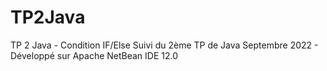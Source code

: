 # TP2Java
TP 2 Java - Condition IF/Else
Suivi du 2ème TP de Java
Septembre 2022 - Développé sur Apache NetBean IDE 12.0
